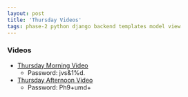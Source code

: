 ```yaml
---
layout: post
title: 'Thursday Videos'
tags: phase-2 python django backend templates model view
---
```



### Videos
- [Thursday Morning Video](https://us02web.zoom.us/rec/share/wJdaMaqrsWBOXbfnxmTvWLEAIdzhaaa81yIYqKJYxU6JgtZ6SCobf1hDo_us355E)
  - Password: jvs&1%d.
- [Thursday Afternoon Video](https://us02web.zoom.us/rec/share/7_RWKLfoqW5LGLfot3PSZooDRr3IX6a8gyhLq_IEn0b5DOmgTyNhYzlDjEKb0kCK)
  - Password: Ph9+umd+
